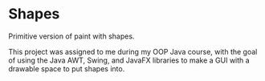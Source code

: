 # Shapes
 Primitive version of paint with shapes.

 This project was assigned to me during my OOP Java course, with the goal of using the Java AWT, Swing, and JavaFX libraries 
 to make a GUI with a drawable space to put shapes into. 
